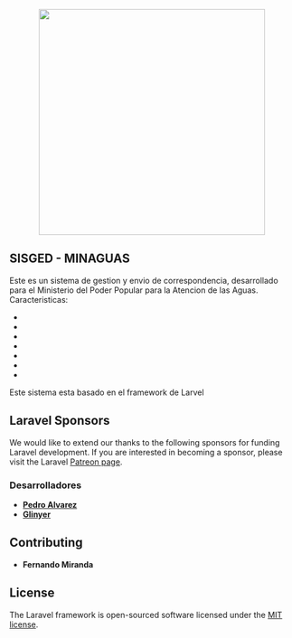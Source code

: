 <p align="center"><a href="https://laravel.com" target="_blank"><img src="https://raw.githubusercontent.com/laravel/art/master/logo-lockup/5%20SVG/2%20CMYK/1%20Full%20Color/laravel-logolockup-cmyk-red.svg" width="400"></a></p>

## SISGED - MINAGUAS

Este es un sistema de gestion y envio de correspondencia, desarrollado para el Ministerio del Poder Popular para la Atencion de las Aguas.
Caracteristicas:

- 
- 
- 
- 
- 
- 
- 

Este sistema esta basado en el framework de Larvel


## Laravel Sponsors

We would like to extend our thanks to the following sponsors for funding Laravel development. If you are interested in becoming a sponsor, please visit the Laravel [Patreon page](https://patreon.com/taylorotwell).

### Desarrolladores

- **[Pedro Alvarez](https://github.com/Raknerdev)**
- **[Glinyer](https://github.com/gfrancojf)**

## Contributing

- **Fernando Miranda**

## License

The Laravel framework is open-sourced software licensed under the [MIT license](https://opensource.org/licenses/MIT).
